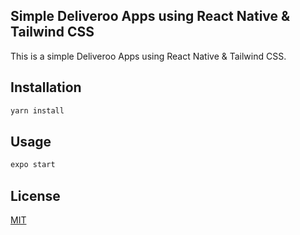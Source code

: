 ## Simple Deliveroo Apps using React Native & Tailwind CSS

This is a simple Deliveroo Apps using React Native & Tailwind CSS.

## Installation

```bash
yarn install
```

## Usage

```bash
expo start
```

## License
[MIT](https://choosealicense.com/licenses/mit/)